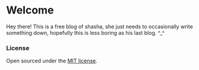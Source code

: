 # Welcome

Hey there! This is a free blog of shasha, she just needs to occasionally write something down, hopefully this is less boring as his last blog. ^_^

### License

Open sourced under the [MIT license](LICENSE.md).
